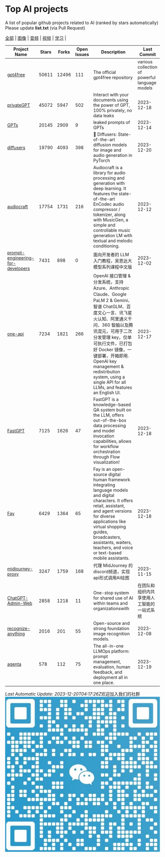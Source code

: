 # Top AI projects
A list of popular github projects related to AI (ranked by stars automatically)
Please update **list.txt** (via Pull Request)

<a href="./README.md">全部</a> |   <a href="./READMEpicture.md">图像</a> |   <a href="./READMEaudio.md">音频</a> | <a href="./READMEvideo.md">视频</a> | <a href="./READMElearn.md">学习</a> | 

| Project Name | Stars | Forks | Open Issues | Description | Last Commit |
| ------------ | ----- | ----- | ----------- | ----------- | ----------- |
| [gpt4free](https://github.com/xtekky/gpt4free) | 50611 | 12496 | 111 | The official gpt4free repository | various collection of powerful language models | 2023-12-19 |
| [privateGPT](https://github.com/imartinez/privateGPT) | 45072 | 5947 | 502 | Interact with your documents using the power of GPT, 100% privately, no data leaks | 2023-12-18 |
| [GPTs](https://github.com/linexjlin/GPTs) | 20145 | 2909 | 9 | leaked prompts of GPTs | 2023-12-14 |
| [diffusers](https://github.com/huggingface/diffusers) | 19790 | 4093 | 398 | 🤗 Diffusers: State-of-the-art diffusion models for image and audio generation in PyTorch | 2023-12-20 |
| [audiocraft](https://github.com/facebookresearch/audiocraft) | 17754 | 1731 | 216 | Audiocraft is a library for audio processing and generation with deep learning. It features the state-of-the-art EnCodec audio compressor / tokenizer, along with MusicGen, a simple and controllable music generation LM with textual and melodic conditioning. | 2023-12-12 |
| [prompt-engineering-for-developers](https://github.com/datawhalechina/prompt-engineering-for-developers) | 7431 | 898 | 0 | 面向开发者的 LLM 入门教程，吴恩达大模型系列课程中文版 | 2023-12-02 |
| [one-api](https://github.com/songquanpeng/one-api) | 7234 | 1821 | 266 | OpenAI 接口管理 & 分发系统，支持 Azure、Anthropic Claude、Google PaLM 2 & Gemini、智谱 ChatGLM、百度文心一言、讯飞星火认知、阿里通义千问、360 智脑以及腾讯混元，可用于二次分发管理 key，仅单可执行文件，已打包好 Docker 镜像，一键部署，开箱即用. OpenAI key management & redistribution system, using a single API for all LLMs, and features an English UI. | 2023-12-17 |
| [FastGPT](https://github.com/labring/FastGPT) | 7125 | 1626 | 47 | FastGPT is a knowledge-based QA system built on the LLM, offers out-of-the-box data processing and model invocation capabilities, allows for workflow orchestration through Flow visualization! | 2023-12-18 |
| [Fay](https://github.com/TheRamU/Fay) | 6429 | 1364 | 65 | Fay is an open-source digital human framework integrating language models and digital characters. It offers retail, assistant, and agent versions for diverse applications like virtual shopping guides, broadcasters, assistants, waiters, teachers, and voice or text-based mobile assistants. | 2023-12-18 |
| [midjourney-proxy](https://github.com/novicezk/midjourney-proxy) | 3247 | 1759 | 168 | 代理 MidJourney 的discord频道，实现api形式调用AI绘图 | 2023-11-15 |
| [ChatGPT-Admin-Web](https://github.com/AprilNEA/ChatGPT-Admin-Web) | 2858 | 1218 | 11 | One-stop system for shared use of AI within teams and organizationswith | 在团队和组织内共享使用人工智能的一站式系统 | 2023-12-17 |
| [recognize-anything](https://github.com/xinyu1205/recognize-anything) | 2016 | 201 | 55 | Open-source and strong foundation image recognition models. | 2023-12-08 |
| [agenta](https://github.com/Agenta-AI/agenta) | 578 | 112 | 75 | The all-in-one LLMOps platform: prompt management, evaluation, human feedback, and deployment all in one place. | 2023-12-19 |

*Last Automatic Update: 2023-12-20T04:17:26Z*欢迎加入我们的社群 ![](https://raw.githubusercontent.com/mouuii/picture/master/weichat.jpg) 